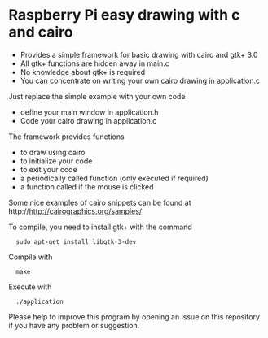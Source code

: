 # Raspberry Pi easy drawing with c and cairo
- Provides a simple framework for basic drawing with cairo and gtk+ 3.0
- All gtk+ functions are hidden away in main.c
- No knowledge about gtk+ is required
- You can concentrate on writing your own cairo drawing in application.c

Just replace the simple example with your own code

- define your main window in application.h
- Code your cairo drawing in application.c
 
The framework provides functions

- to draw using cairo
- to initialize your code
- to exit your code
- a periodically called function (only executed if required)
- a function called if the mouse is clicked

Some nice examples of cairo snippets can be found at
  http://http://cairographics.org/samples/

To compile, you need to install gtk+ with the command

```
  sudo apt-get install libgtk-3-dev
```

Compile with

```
  make
```

Execute with

```
  ./application
```

Please help to improve this program by opening an issue on this repository
if you have any problem or suggestion.
  
